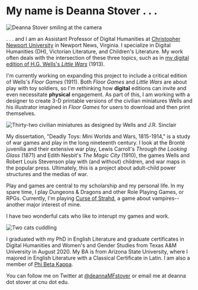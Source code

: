 # My name is Deanna Stover . . .

![Deanna Stover smiling at the camera](https://deanna-stover.github.io/deanna-stover/images/Profile.jpg)

. . . and I am an Assistant Professor of Digital Humanities at [Christopher Newport University](https://cnu.edu/people/deannastover/) in Newport News, Virginia. I specialize in Digital Humanities (DH), Victorian Literature, and Children's Literature. My work often deals with the intersection of these three topics, such as in [my digital edition of H.G. Wells's *Little Wars*](https://scholarlyediting.org/2017/editions/littlewars/intro.html) (1913).

I'm currently working on expanding this project to include a critical edition of Wells's *Floor Games* (1911). Both *Floor Games* and *Little Wars* are about play with toy soldiers, so I'm rethinking how **digital** editions can invite and even necessitate **physical** engagement. As part of this, I am working with a designer to create 3-D printable versions of the civilian miniatures Wells and his illustrator imagined in *Floor Games* for users to download and then print themselves.

![Thirty-two civilian miniatures as designed by Wells and J.R. Sinclair](https://deanna-stover.github.io/deanna-stover/images/Suggestions.gif)

My dissertation, "Deadly Toys: Mini Worlds and Wars, 1815-1914," is a study of war games and play in the long nineteenth century. I look at the Brontë juvenilia and their extensive war play, Lewis Carroll's *Through the Looking Glass* (1871) and Edith Nesbit's *The Magic City* (1910), the games Wells and Robert Louis Stevenson play with (and without) children, and war maps in the popular press. Ultimately, this is a project about adult-child power structures and the medias of war. 

Play and games are central to my scholarship and my personal life. In my spare time, I play Dungeons & Dragons and other Role Playing Games, or RPGs. Currently, I'm playing [Curse of Strahd](https://dnd.wizards.com/products/tabletop-games/rpg-products/curse-strahd), a game about vampires--another major interest of mine.

I have two wonderful cats who like to interupt my games and work.

![Two cats cuddling](https://deanna-stover.github.io/deanna-stover/images/TurksandCaicos.jpg)

I graduated with my PhD in English Literature and graduate certificates in Digital Humanities and Women's and Gender Studies from Texas A&M University in August 2020. My BA is from Arizona State University, where I majored in English Literature with a Classical Certificate in Latin. I am also a member of [Phi Beta Kappa](https://www.pbk.org/). 

You can follow me on Twitter at [@deannaMFstover](https://twitter.com/deannamfstover?lang=en) or email me at deanna dot stover at cnu dot edu.
